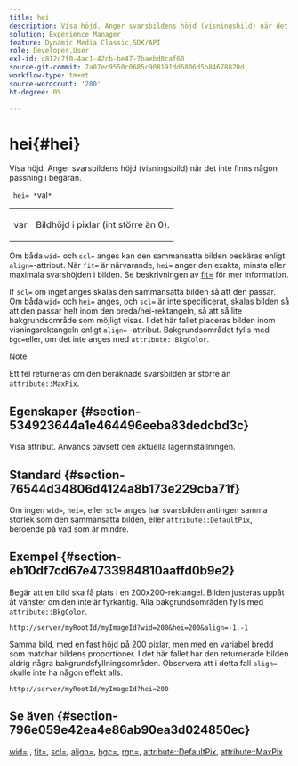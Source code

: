 ```yaml
---
title: hei
description: Visa höjd. Anger svarsbildens höjd (visningsbild) när det inte finns någon passning i begäran.
solution: Experience Manager
feature: Dynamic Media Classic,SDK/API
role: Developer,User
exl-id: c812c7f0-4ac1-42cb-be47-7baebd8caf60
source-git-commit: 7a07ec9550c0685c908191dd6806d5b84678820d
workflow-type: tm+mt
source-wordcount: '280'
ht-degree: 0%

---
```


# hei{#hei}

Visa höjd. Anger svarsbildens höjd (visningsbild) när det inte finns någon passning i begäran.

` hei= *`val`*`

<table id="simpletable_1A36827B6E6647888A4E6E868975D716"> 
 <tr class="strow"> 
  <td class="stentry"> <p> <span class="codeph"> <span class="varname"> var </span> </span> </p> </td> 
  <td class="stentry"> <p>Bildhöjd i pixlar (int större än 0). </p> </td> 
 </tr> 
</table>

Om båda `wid=` och `scl=` anges kan den sammansatta bilden beskäras enligt `align=`-attribut. När `fit=` är närvarande, `hei=` anger den exakta, minsta eller maximala svarshöjden i bilden. Se beskrivningen av [fit=](/help/aem-is-ir-api/is-api/http-ref/image-serving-api-ref/c-http-protocol-reference/c-command-reference/r-fit.md) för mer information.

If `scl=` om inget anges skalas den sammansatta bilden så att den passar. Om båda `wid=` och `hei=` anges, och `scl=` är inte specificerat, skalas bilden så att den passar helt inom den breda/hei-rektangeln, så att så lite bakgrundsområde som möjligt visas. I det här fallet placeras bilden inom visningsrektangeln enligt `align=` -attribut. Bakgrundsområdet fylls med `bgc=`eller, om det inte anges med `attribute::BkgColor`.

>[!NOTE]
>
>Ett fel returneras om den beräknade svarsbilden är större än `attribute::MaxPix`.

## Egenskaper {#section-534923644a1e464496eeba83dedcbd3c}

Visa attribut. Används oavsett den aktuella lagerinställningen.

## Standard {#section-76544d34806d4124a8b173e229cba71f}

Om ingen `wid=`, `hei=`, eller `scl=` anges har svarsbilden antingen samma storlek som den sammansatta bilden, eller `attribute::DefaultPix`, beroende på vad som är mindre.

## Exempel {#section-eb10df7cd67e4733984810aaffd0b9e2}

Begär att en bild ska få plats i en 200x200-rektangel. Bilden justeras uppåt åt vänster om den inte är fyrkantig. Alla bakgrundsområden fylls med `attribute::BkgColor`.

`http://server/myRootId/myImageId?wid=200&hei=200&align=-1,-1`

Samma bild, med en fast höjd på 200 pixlar, men med en variabel bredd som matchar bildens proportioner. I det här fallet har den returnerade bilden aldrig några bakgrundsfyllningsområden. Observera att i detta fall `align=` skulle inte ha någon effekt alls.

`http://server/myRootId/myImageId?hei=200`

## Se även {#section-796e059e42ea4e86ab90ea3d024850ec}

[wid=](../../../../../is-api/http-ref/image-serving-api-ref/c-http-protocol-reference/c-command-reference/r-is-http-wid.md#reference-bfeadcb67bf4485f851eb21345527e47) , [fit=](../../../../../is-api/http-ref/image-serving-api-ref/c-http-protocol-reference/c-command-reference/r-fit.md#reference-f11bff6d93d143d6b135de3a923bc989), [scl=](../../../../../is-api/http-ref/image-serving-api-ref/c-http-protocol-reference/c-command-reference/r-scl.md#reference-b2a74e493d0d407e98fe350551ba3fcc), [align=](../../../../../is-api/http-ref/image-serving-api-ref/c-http-protocol-reference/c-command-reference/r-align.md#reference-b7d6b87c75124d78884f916dd6544bc7), [bgc=](../../../../../is-api/http-ref/image-serving-api-ref/c-http-protocol-reference/c-command-reference/r-bgc.md#reference-53376175f617446fbe5c69120f834b88), [rgn=](../../../../../is-api/http-ref/image-serving-api-ref/c-http-protocol-reference/c-command-reference/r-rgn.md#reference-daa9b80e0d8c4b1aa67d116b578d592f), [attribute::DefaultPix](../../../../../is-api/image-catalog/image-serving-api-ref/c-image-catalog-reference/c-attributes-reference/r-defaultpix.md#reference-996b2c22b30f4fd9b970c84063306df1), [attribute::MaxPix](../../../../../is-api/image-catalog/image-serving-api-ref/c-image-catalog-reference/c-attributes-reference/r-maxpix.md#reference-e167d396ac794079ba8b5e6eb16eeda5)
